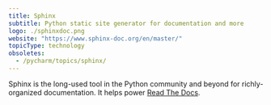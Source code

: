 ```yaml
---
title: Sphinx
subtitle: Python static site generator for documentation and more
logo: ./sphinxdoc.png
website: "https://www.sphinx-doc.org/en/master/"
topicType: technology
obsoletes:
  - /pycharm/topics/sphinx/
---
```


Sphinx is the long-used tool in the Python community and beyond for richly-organized documentation.
It helps power [Read The Docs](https://readthedocs.org).
